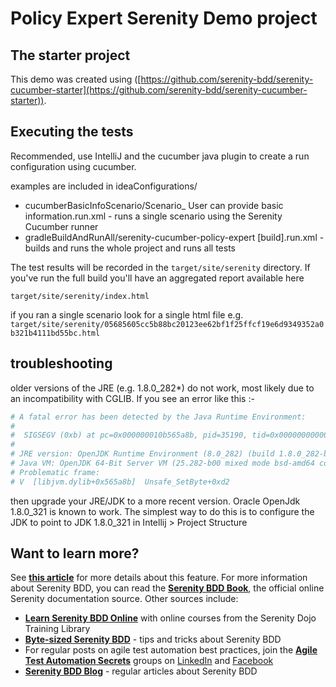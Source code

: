 # Policy Expert Serenity Demo project

## The starter project
This demo was created using ([https://github.com/serenity-bdd/serenity-cucumber-starter](https://github.com/serenity-bdd/serenity-cucumber-starter)). 

## Executing the tests

Recommended, use IntelliJ and the cucumber java plugin to create a run configuration using cucumber. 

examples are included in ideaConfigurations/
- cucumberBasicInfoScenario/Scenario_ User can provide basic information.run.xml - runs a single scenario using the Serenity Cucumber runner
- gradleBuildAndRunAll/serenity-cucumber-policy-expert [build].run.xml - builds and runs the whole project and runs all tests

The test results will be recorded in the `target/site/serenity` directory. If you've run the full build you'll have an aggregated report available here

`target/site/serenity/index.html`

if you ran a single scenario look for a single html file e.g. `target/site/serenity/05685605cc5b88bc20123ee62bf1f25ffcf19e6d9349352a0b321b4111bd55bc.html`

## troubleshooting

older versions of the JRE (e.g. 1.8.0_282*) do not work, most likely due to an incompatibility with CGLIB. If you see an error like this :-

```bash
# A fatal error has been detected by the Java Runtime Environment:
#
#  SIGSEGV (0xb) at pc=0x000000010b565a8b, pid=35190, tid=0x0000000000009303
#
# JRE version: OpenJDK Runtime Environment (8.0_282) (build 1.8.0_282-bre_2021_01_20_16_37-b00)
# Java VM: OpenJDK 64-Bit Server VM (25.282-b00 mixed mode bsd-amd64 compressed oops)
# Problematic frame:
# V  [libjvm.dylib+0x565a8b]  Unsafe_SetByte+0xd2

```
then upgrade your JRE/JDK to a more recent version. Oracle OpenJdk 1.8.0_321 is known to work. The simplest way to do this is to configure the JDK to point to JDK 1.8.0_321 in Intellij > Project Structure


## Want to learn more?
See [**this article**](https://johnfergusonsmart.com/environment-specific-configuration-in-serenity-bdd/) for more details about this feature.
For more information about Serenity BDD, you can read the [**Serenity BDD Book**](https://serenity-bdd.github.io/theserenitybook/latest/index.html), the official online Serenity documentation source. Other sources include:
* **[Learn Serenity BDD Online](https://expansion.serenity-dojo.com/)** with online courses from the Serenity Dojo Training Library
* **[Byte-sized Serenity BDD](https://www.youtube.com/channel/UCav6-dPEUiLbnu-rgpy7_bw/featured)** - tips and tricks about Serenity BDD
* For regular posts on agile test automation best practices, join the **[Agile Test Automation Secrets](https://www.linkedin.com/groups/8961597/)** groups on [LinkedIn](https://www.linkedin.com/groups/8961597/) and [Facebook](https://www.facebook.com/groups/agiletestautomation/)
* [**Serenity BDD Blog**](https://johnfergusonsmart.com/category/serenity-bdd/) - regular articles about Serenity BDD
